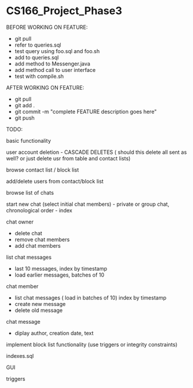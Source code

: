 # CS166_Project_Phase3

BEFORE WORKING ON FEATURE:

- git pull
- refer to queries.sql 
- test query using foo.sql and foo.sh
- add to queries.sql
- add method to Messenger.java
- add method call to user interface
- test with compile.sh

AFTER WORKING ON FEATURE:
- git pull
- git add .
- git commit -m "complete FEATURE description goes here"
- git push

TODO:

basic functionality

user account deletion - CASCADE DELETES ( should this delete all sent as well? or just delete usr from table and contact lists)

browse contact list / block list

add/delete users from contact/block list

browse list of chats

start new chat (select initial chat members) - private or group chat, chronological order - index

chat owner
- delete chat
- remove chat members
- add chat members

list chat messages
- last 10 messages, index by timestamp
- load earlier messages, batches of 10

chat member
- list chat messages ( load in batches of 10) index by timestamp
- create new message
- delete old message

chat message
- diplay author, creation date, text
 
implement block list functionality (use triggers or integrity constraints)

indexes.sql

GUI

triggers

